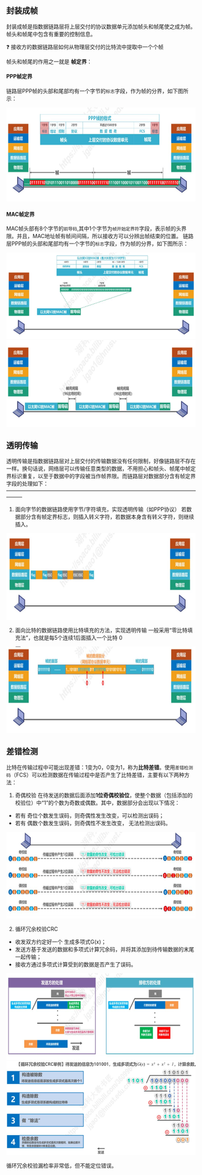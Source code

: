 ## 封装成帧
封装成帧是指数据链路层将上层交付的协议数据单元添加帧头和帧尾使之成为帧。帧头和帧尾中包含有重要的控制信息。

:question:  接收方的数据链路层如何从物理层交付的比特流中提取中一个个帧

帧头和帧尾的作用之一就是 **帧定界**：
#### PPP帧定界
链路层PPP帧的头部和尾部均有一个字节的`标志`字段，作为帧的分界，如下图所示：
<div align=left><img width="600" height="250" src="./images/PPP帧定界.JPG"/></div>

#### MAC帧定界
MAC帧头部有8个字节的`前导码`,其中1个字节为`帧开始定界符`字段，表示帧的头界限。并且，MAC地址帧有帧间间隔，所以接收方可以分辨出帧结束的位置。
链路层PPP帧的头部和尾部均有一个字节的`标志`字段，作为帧的分界，如下图所示：
<div align=left><img width="600" height="230" src="./images/MAC帧定界1.JPG"/></div>

<div align=left><img width="600" height="230" src="./images/MAC帧定界2.JPG"/></div>

## 透明传输
透明传输是指数据链路层对上层交付的传输数据没有任何限制，好像链路层不存在一样。换句话说，网络层可以传输任意类型的数据，不用担心和帧头、帧尾中帧定界标识重复，以至于数据中的字段被当作帧界限。而链路层对数据部分含有帧定界字段的处理如下：
———————————————————————————————————————
1. 面向字节的数据链路使用字节/字符填充，实现透明传输（如PPP协议）
若数据部分含有帧定界标志，则插入转义字符，若数据本身含有转义字符，则继续插入。
<div align=left><img width="600" height="230" src="./images/透明传输字节填充.JPG"/></div>

2. 面向比特的数据链路使用比特填充的方法，实现透明传输
一般采用“零比特填充法”，也就是每5个连续1后面插入一个比特 0
<div align=left><img width="600" height="230" src="./images/零比特填充法.JPG"/></div>

## 差错检测
比特在传输过程中可能出现差错：1变为0，0变为1，称为**比特差错**。使用`差错检测码`（FCS）可以检测数据在传输过程中是否产生了比特差错，主要有以下两种方法：
1. 奇偶校验
在待发送的数据后面添加**1位奇偶校验位**，使整个数据（包括添加的校验位）中“1”的个数为奇数或偶数。其中，数据部分会出现以下情况：
- 若有 奇位个数发生误码，则奇偶性发生改变，可以检测出误码；
- 若有 偶数个数发生误码，则奇偶性不发生改变， 无法检测出误码。
<div align=left><img width="600" height="230" src="./images/奇偶校验.JPG"/></div>  

2. 循环冗余校验CRC
- 收发双方约定好一个 生成多项式G(x)；
- 发送方基于发送的数据和多项式计算冗余码，并将其添加到待传输数据的末尾一起传输；
- 接收方通过多项式计算受到的数据是否产生了误码。
<div align=left><img width="600" height="230" src="./images/循环冗余校验.JPG"/></div>

<div align=left><img width="600" height="250" src="./images/循环冗余校验举例.JPG"/></div>

循环冗余校验漏检率非常低，但不能定位错误。